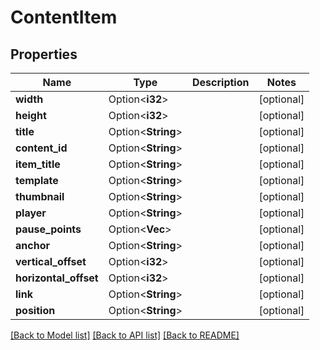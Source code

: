 # ContentItem

## Properties

Name | Type | Description | Notes
------------ | ------------- | ------------- | -------------
**width** | Option<**i32**> |  | [optional]
**height** | Option<**i32**> |  | [optional]
**title** | Option<**String**> |  | [optional]
**content_id** | Option<**String**> |  | [optional]
**item_title** | Option<**String**> |  | [optional]
**template** | Option<**String**> |  | [optional]
**thumbnail** | Option<**String**> |  | [optional]
**player** | Option<**String**> |  | [optional]
**pause_points** | Option<**Vec<f64>**> |  | [optional]
**anchor** | Option<**String**> |  | [optional]
**vertical_offset** | Option<**i32**> |  | [optional]
**horizontal_offset** | Option<**i32**> |  | [optional]
**link** | Option<**String**> |  | [optional]
**position** | Option<**String**> |  | [optional]

[[Back to Model list]](../README.md#documentation-for-models) [[Back to API list]](../README.md#documentation-for-api-endpoints) [[Back to README]](../README.md)


